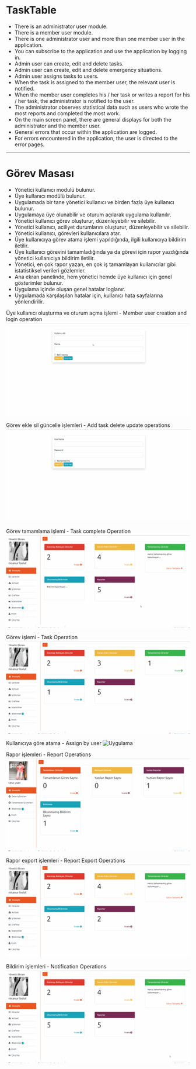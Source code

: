 # TaskTable
* There is an administrator user module.
* There is a member user module.
* There is one administrator user and more than one member user in the application.
* You can subscribe to the application and use the application by logging in.
* Admin user can create, edit and delete tasks.
* Admin user can create, edit and delete emergency situations.
* Admin user assigns tasks to users.
* When the task is assigned to the member user, the relevant user is notified.
* When the member user completes his / her task or writes a report for his / her task, the administrator is notified to the user.
* The administrator observes statistical data such as users who wrote the most reports and completed the most work.
* On the main screen panel, there are general displays for both the administrator and the member user.
* General errors that occur within the application are logged.
* For errors encountered in the application, the user is directed to the error pages.
-----------------------------------------------------------
# Görev Masası
* Yönetici kullanıcı modulü bulunur.
* Üye kullanıcı modülü bulunur.
* Uygulamada bir tane yönetici kullanıcı ve birden fazla üye kullanıcı bulunur.
* Uygulamaya üye olunabilir ve oturum açılarak uygulama kullanılır.
* Yönetici kullanıcı görev oluşturur, düzenleyebilir ve silebilir.
* Yönetici kullanıcı, aciliyet durumlarını oluşturur, düzenleyebilir ve silebilir.
* Yönetici kullanıcı, görevleri kullanıcılara atar.
* Üye kullanıcıya görev atama işlemi yapıldığında, ilgili kullanıcıya bildirim iletilir.
* Üye kullanıcı görevini tamamladığında ya da görevi için rapor yazdığında yönetici kullanıcıya bildirim iletilir.
* Yönetici, en çok rapor yazan, en çok iş tamamlayan kullanıcılar gibi istatistiksel verileri gözlemler.
* Ana ekran panelinde, hem yönetici hemde üye kullanıcı için genel gösterimler bulunur.
* Uygulama içinde oluşan genel hatalar loglanır.
* Uygulamada karşılaşılan hatalar için, kullanıcı hata sayfalarına yönlendirilir.

Üye kullanıcı oluşturma ve oturum açma işlemi - Member user creation and login operation
![Uygulama](https://github.com/NisanurBulut/TaskTable/blob/master/TaskTable.Web/Assets/Trailer_SignInAndSignUp.gif)


Görev ekle sil güncelle işlemleri - Add task delete update operations
![Uygulama](https://github.com/NisanurBulut/TaskTable/blob/master/TaskTable.Web/Assets/Trailer_TaskCRUD.gif)


Görev tamamlama işlemi - Task complete Operation
![Uygulama](https://github.com/NisanurBulut/TaskTable/blob/master/TaskTable.Web/Assets/Trailer_FinishTask.gif)



Görev işlemi - Task Operation
![Uygulama](https://github.com/NisanurBulut/TaskTable/blob/master/TaskTable.Web/Assets/Trailer_Task.gif)

Kullanıcıya göre atama - Assign by user
![Uygulama](https://github.com/NisanurBulut/TaskTable/blob/master/TaskTable.Web/Assets/Trailer_AssignTaskToUser.gif)


Rapor işlemleri - Report Operations
![Uygulama](https://github.com/NisanurBulut/TaskTable/blob/master/TaskTable.Web/Assets/Trailer_CRUDReport.gif)

Rapor export işlemleri - Report Export Operations
![Uygulama](https://github.com/NisanurBulut/TaskTable/blob/master/TaskTable.Web/Assets/Trailer_ExportReport.gif)


Bildirim işlemleri - Notification Operations
![Uygulama](https://github.com/NisanurBulut/TaskTable/blob/master/TaskTable.Web/Assets/Trailer_Notification.gif)
